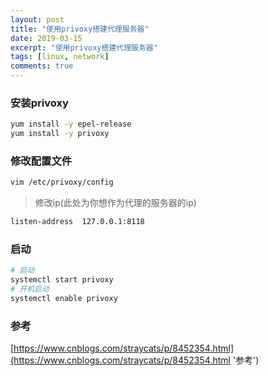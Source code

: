 ```yaml
---
layout: post
title: "使用privoxy搭建代理服务器"
date: 2019-03-15
excerpt: "使用privoxy搭建代理服务器"
tags: [linux, network]
comments: true
---
```


### 安装privoxy

```bash
yum install -y epel-release
yum install -y privoxy
```

### 修改配置文件

```bash
vim /etc/privoxy/config
```

> 修改ip(此处为你想作为代理的服务器的ip)

```bash
listen-address  127.0.0.1:8118
```

### 启动

```bash
# 启动
systemctl start privoxy
# 开机启动
systemctl enable privoxy
```

### 参考

[https://www.cnblogs.com/straycats/p/8452354.html](https://www.cnblogs.com/straycats/p/8452354.html '参考')
